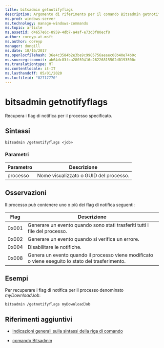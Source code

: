 ```yaml
---
title: bitsadmin getnotifyflags
description: Argomento di riferimento per il comando Bitsadmin getnotifyflags, che consente di recuperare i flag di notifica per il processo specificato.
ms.prod: windows-server
ms.technology: manage-windows-commands
ms.topic: article
ms.assetid: d4657e6c-8959-4db7-a4af-e73d3f80ecf8
author: coreyp-at-msft
ms.author: coreyp
manager: dongill
ms.date: 10/16/2017
ms.openlocfilehash: 36e4c3584b2e3be9c9985756aeaec08b40e74b0c
ms.sourcegitcommit: ab64dc83fca28039416c26226815502d0193500c
ms.translationtype: MT
ms.contentlocale: it-IT
ms.lasthandoff: 05/01/2020
ms.locfileid: "82717770"
---
```

# <a name="bitsadmin-getnotifyflags"></a>bitsadmin getnotifyflags

Recupera i flag di notifica per il processo specificato.

## <a name="syntax"></a>Sintassi

```
bitsadmin /getnotifyflags <job>
```

### <a name="parameters"></a>Parametri

| Parametro | Descrizione |
| -------------- | -------------- |
| processo | Nome visualizzato o GUID del processo. |

## <a name="remarks"></a>Osservazioni

Il processo può contenere uno o più dei flag di notifica seguenti:

| Flag | Descrizione |
| ----- | ----- |
| 0x001 | Generare un evento quando sono stati trasferiti tutti i file del processo. |
| 0x002 | Generare un evento quando si verifica un errore. |
| 0x004 | Disabilitare le notifiche. |
| 0x008 | Genera un evento quando il processo viene modificato o viene eseguito lo stato del trasferimento. |

## <a name="examples"></a>Esempi

Per recuperare i flag di notifica per il processo denominato *myDownloadJob*:

```
bitsadmin /getnotifyflags myDownloadJob
```

## <a name="additional-references"></a>Riferimenti aggiuntivi

- [Indicazioni generali sulla sintassi della riga di comando](command-line-syntax-key.md)

- [comando Bitsadmin](bitsadmin.md)
